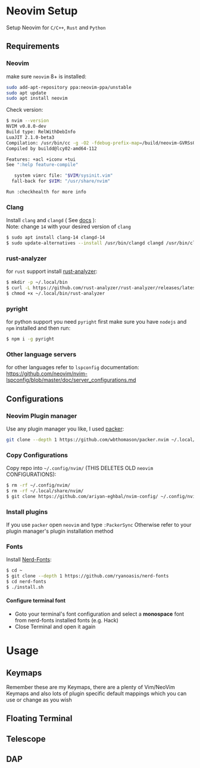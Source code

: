 
# Neovim Setup
Setup Neovim for `C/C++`, `Rust` and `Python`
## Requirements
### Neovim
make sure `neovim` 8+ is installed:
```bash
sudo add-apt-repository ppa:neovim-ppa/unstable
sudo apt update 
sudo apt install neovim
```
Check version:
```bash
$ nvim --version
NVIM v0.8.0-dev
Build type: RelWithDebInfo
LuaJIT 2.1.0-beta3
Compilation: /usr/bin/cc -g -O2 -fdebug-prefix-map=/build/neovim-GVRSs0/neovim-0.7.0~ubuntu1+git202205171518-f49699737-dd05b3569=. -fstack-protector-strong -Wformat -Werror=format-security -U_FORTIFY_SOURCE -D_FORTIFY_SOURCE=1 -DNVIM_TS_HAS_SET_MATCH_LIMIT -DNVIM_TS_HAS_SET_ALLOCATOR -O2 -g -Og -g -Wall -Wextra -pedantic -Wno-unused-parameter -Wstrict-prototypes -std=gnu99 -Wshadow -Wconversion -Wdouble-promotion -Wmissing-noreturn -Wmissing-format-attribute -Wmissing-prototypes -Wimplicit-fallthrough -Wsuggest-attribute=pure -Wsuggest-attribute=const -Wsuggest-attribute=malloc -Wsuggest-attribute=cold -Wvla -fstack-protector-strong -fno-common -fdiagnostics-color=auto -DINCLUDE_GENERATED_DECLARATIONS -D_GNU_SOURCE -DNVIM_MSGPACK_HAS_FLOAT32 -DNVIM_UNIBI_HAS_VAR_FROM -DMIN_LOG_LEVEL=3 -I/build/neovim-GVRSs0/neovim-0.7.0~ubuntu1+git202205171518-f49699737-dd05b3569/build/config -I/build/neovim-GVRSs0/neovim-0.7.0~ubuntu1+git202205171518-f49699737-dd05b3569/src -I/build/neovim-GVRSs0/neovim-0.7.0~ubuntu1+git202205171518-f49699737-dd05b3569/.deps/usr/include -I/usr/include -I/build/neovim-GVRSs0/neovim-0.7.0~ubuntu1+git202205171518-f49699737-dd05b3569/build/src/nvim/auto -I/build/neovim-GVRSs0/neovim-0.7.0~ubuntu1+git202205171518-f49699737-dd05b3569/build/include
Compiled by buildd@lcy02-amd64-112

Features: +acl +iconv +tui
See ":help feature-compile"

   system vimrc file: "$VIM/sysinit.vim"
  fall-back for $VIM: "/usr/share/nvim"

Run :checkhealth for more info

```
### Clang
Install `clang` and `clangd` ( See [docs](https://clangd.llvm.org/installation.html) ):  
Note: change `14` with your desired version of `clang`
```bash
$ sudo apt install clang-14 clangd-14
$ sudo update-alternatives --install /usr/bin/clangd clangd /usr/bin/clangd-14 100
```

### rust-analyzer
for `rust` support install [rust-analyzer](https://rust-analyzer.github.io/manual.html#rust-analyzer-language-server-binary):
```bash
$ mkdir -p ~/.local/bin
$ curl -L https://github.com/rust-analyzer/rust-analyzer/releases/latest/download/rust-analyzer-x86_64-unknown-linux-gnu.gz | gunzip -c - > ~/.local/bin/rust-analyzer
$ chmod +x ~/.local/bin/rust-analyzer
```
### pyright
for python support you need `pyright`
first make sure you have `nodejs` and `npm` installed and then run:
```bash
$ npm i -g pyright
```

### Other language servers
for other languages refer to `lspconfig` documentation:  
https://github.com/neovim/nvim-lspconfig/blob/master/doc/server_configurations.md

## Configurations
### Neovim Plugin manager
Use any plugin manager you like, I used [packer](https://github.com/wbthomason/packer.nvim):

 ```bash
 git clone --depth 1 https://github.com/wbthomason/packer.nvim ~/.local/share/nvim/site/pack/packer/start/packer.nvim
 ```
 ### Copy Configurations
 Copy repo into `~/.config/nvim/` (THIS DELETES OLD `neovim` CONFIGURATIONS):
 ```bash
 $ rm -rf ~/.config/nvim/
 $ rm -rf ~/.local/share/nvim/
 $ git clone https://github.com/ariyan-eghbal/nvim-config/ ~/.config/nvim/
 ```

 ### Install plugins
 If you use `packer` open `neovim` and type `:PackerSync` Otherwise refer to your plugin manager's plugin installation method

### Fonts
Install [Nerd-Fonts](https://github.com/ryanoasis/nerd-fonts#font-installation):
```bash
$ cd ~
$ git clone --depth 1 https://github.com/ryanoasis/nerd-fonts
$ cd nerd-fonts
$ ./install.sh
```
#### Configure terminal font
- Goto your terminal's font configuration and select a **monospace** font from nerd-fonts installed fonts (e.g. Hack)
- Close Terminal and open it again


# Usage
## Keymaps

Remember these are my Keymaps, there are a plenty of Vim/NeoVim Keymaps and also lots of plugin specific default mappings which you can use or change as you wish 

## Floating Terminal 

## Telescope

## DAP 

